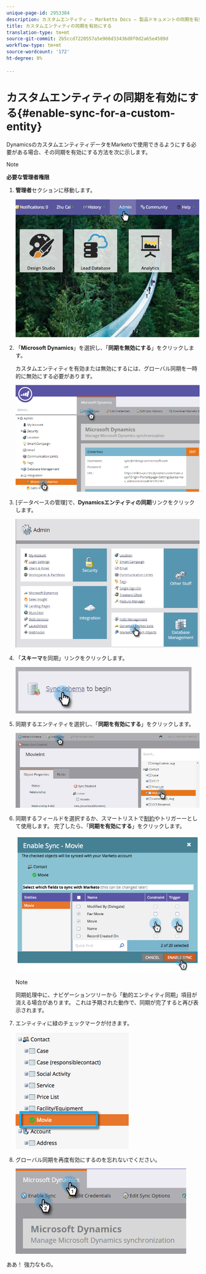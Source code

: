 ```yaml
---
unique-page-id: 2953384
description: カスタムエンティティ — Marketto Docs — 製品ドキュメントの同期を有効にする
title: カスタムエンティティの同期を有効にする
translation-type: tm+mt
source-git-commit: 2b5ccd7220557a5e966d33436d0f0d2a65e4589d
workflow-type: tm+mt
source-wordcount: '172'
ht-degree: 0%

---
```



# カスタムエンティティの同期を有効にする{#enable-sync-for-a-custom-entity}

DynamicsのカスタムエンティティデータをMarketoで使用できるようにする必要がある場合、その同期を有効にする方法を次に示します。

>[!NOTE]
>
>**必要な管理者権限**

1. **管理者**&#x200B;セクションに移動します。

   ![](assets/image2014-10-20-14-3a32-3a16.png)

1. 「**Microsoft Dynamics**」を選択し、「**同期を無効にする**」をクリックします。

   カスタムエンティティを有効または無効にするには、グローバル同期を一時的に無効にする必要があります。

   ![](assets/image2015-11-10-9-3a0-3a6.png)

1. [データベースの管理]で、**Dynamicsエンティティの同期**&#x200B;リンクをクリックします。

   ![](assets/image2015-11-10-9-3a6-3a55.png)

1. 「**スキーマ**&#x200B;を同期」リンクをクリックします。

   ![](assets/image2015-11-10-9-3a41-3a37.png)

1. 同期するエンティティを選択し、「**同期を有効にする**」をクリックします。

   ![](assets/image2015-11-10-9-3a44-3a35.png)

1. 同期するフィールドを選択するか、スマートリストで[制約](/help/marketo/product-docs/core-marketo-concepts/smart-lists-and-static-lists/using-smart-lists/add-a-constraint-to-a-smart-list-filter.md)やトリガーーとして使用します。 完了したら、「**同期を有効にする**」をクリックします。

   ![](assets/image2014-10-20-14-3a32-3a55.png)

   >[!NOTE]
   >
   >同期処理中に、ナビゲーションツリーから「動的エンティティ同期」項目が消える場合があります。 これは予期された動作で、同期が完了すると再び表示されます。

1. エンティティに緑のチェックマークが付きます。

   ![](assets/image2014-10-20-14-3a33-3a4.png)

1. グローバル同期を再度有効にするのを忘れないでください。

   ![](assets/image2015-11-10-9-3a48-3a35.png)

ああ！ 強力なもの。
